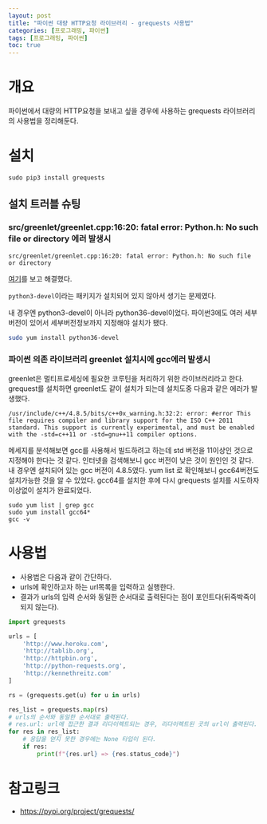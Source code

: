 ```yaml
---
layout: post
title: "파이썬 대량 HTTP요청 라이브러리 - grequests 사용법"
categories: [프로그래밍, 파이썬]
tags: [프로그래밍, 파이썬]
toc: true
---
```


# 개요
파이썬에서 대량의 HTTP요청을 보내고 싶을 경우에 사용하는 grequests 라이브러리의 사용법을 정리해둔다. 

# 설치 
```
sudo pip3 install grequests
```

## 설치 트러블 슈팅
### src/greenlet/greenlet.cpp:16:20: fatal error: Python.h: No such file or directory 에러 발생시

```
src/greenlet/greenlet.cpp:16:20: fatal error: Python.h: No such file or directory
```

[여기](https://stackoverflow.com/questions/21530577/fatal-error-python-h-no-such-file-or-directory)를 보고 해결했다. 

`python3-devel`이라는 패키지가 설치되어 있지 않아서 생기는 문제였다. 

내 경우엔 python3-devel이 아니라 python36-devel이었다. 파이썬3에도 여러 세부 버전이 있어서 세부버전정보까지 지정해야 설치가 됐다. 

```sh
sudo yum install python36-devel 
```

### 파이썬 의존 라이브러리 greenlet 설치시에 gcc에러 발생시 
greenlet은 멀티프로세싱에 필요한 코루틴을 처리하기 위한 라이브러리라고 한다.   
grequest를 설치하면 greenlet도 같이 설치가 되는데 설치도중 다음과 같은 에러가 발생했다. 

```
/usr/include/c++/4.8.5/bits/c++0x_warning.h:32:2: error: #error This file requires compiler and library support for the ISO C++ 2011 standard. This support is currently experimental, and must be enabled with the -std=c++11 or -std=gnu++11 compiler options.
``` 

메세지를 분석해보면 gcc를 사용해서 빌드하려고 하는데 std 버전을 11이상인 것으로 지정해야 한다는 것 같다. 인터넷을 검색해보니 gcc 버전이 낮은 것이 원인인 것 같다. 내 경우엔 설치되어 있는 gcc 버전이 4.8.5였다. yum list 로 확인해보니 gcc64버전도 설치가능한 것을 알 수 있었다. gcc64를 설치한 후에 다시 grequests 설치를 시도하자 이상없이 설치가 완료되었다. 

```
sudo yum list | grep gcc
sudo yum install gcc64*
gcc -v
```

# 사용법 
- 사용법은 다음과 같이 간단하다. 
- urls에 확인하고자 하는 url목록을 입력하고 실행한다. 
- 결과가 urls의 입력 순서와 동일한 순서대로 출력된다는 점이 포인트다(뒤죽박죽이 되지 않는다).

```py
import grequests

urls = [
    'http://www.heroku.com',
    'http://tablib.org',
    'http://httpbin.org',
    'http://python-requests.org',
    'http://kennethreitz.com'
]

rs = (grequests.get(u) for u in urls)

res_list = grequests.map(rs)
# urls의 순서와 동일한 순서대로 출력된다.
# res.url: url에 접근한 결과 리다이렉트되는 경우, 리다이렉트된 곳의 url이 출력된다. 
for res in res_list:
    # 응답을 얻지 못한 경우에는 None 타입이 된다. 
    if res:
        print(f"{res.url} => {res.status_code}")
```

# 참고링크
- https://pypi.org/project/grequests/